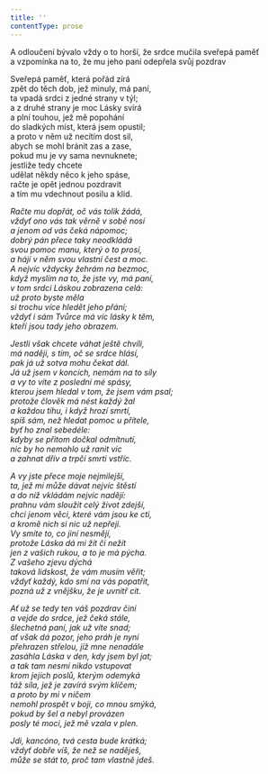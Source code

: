 ```yaml
---
title: ''
contentType: prose
---
```


A odloučení bývalo vždy o to horší, že srdce mučila sveřepá paměť a vzpomínka na to, že mu jeho paní odepřela svůj pozdrav

  

Sveřepá paměť, která pořád zírá  
zpět do těch dob, jež minuly, má paní,  
ta vpadá srdci z jedné strany v týl;  
a z druhé strany je moc Lásky svírá  
a plní touhou, jež mě popohání  
do sladkých míst, která jsem opustil;  
a proto v něm už necítím dost sil,  
abych se mohl bránit zas a zase,  
pokud mu je vy sama nevnuknete;  
jestliže tedy chcete  
udělat někdy něco k jeho spáse,  
račte je opět jednou pozdravit  
a tím mu vdechnout posilu a klid.

_Račte mu dopřát, oč vás tolik žádá,  
vždyť ono vás tak věrně v sobě nosí  
a jenom od vás čeká nápomoc;  
dobrý pán přece taky neodkládá  
svou pomoc manu, který o to prosí,  
a hájí v něm svou vlastní čest a moc.  
A nejvíc vždycky žehrám na bezmoc,  
když myslím na to, že jste vy, má paní,  
v tom srdci Láskou zobrazena celá:  
už proto byste měla  
si trochu více hledět jeho přání;  
vždyť i sám Tvůrce má víc lásky k těm,  
kteří jsou tady jeho obrazem._

_Jestli však chcete váhat ještě chvíli,  
má naději, s tím, oč se srdce hlásí,  
pak já už sotva mohu čekat dál.  
Já už jsem v koncích, nemám na to síly  
a vy to víte z poslední mé spásy,  
kterou jsem hledal v tom, že jsem vám psal;  
protože člověk má nést každý žal  
a každou tíhu, i když hrozí smrtí,  
spíš sám, než hledat pomoc u přítele,  
byť ho znal sebedéle:  
kdyby se přitom dočkal odmítnutí,  
nic by ho nemohlo už ranit víc  
a zahnat dřív a trpčí smrti vstříc._

_A vy jste přece moje nejmilejší,  
ta, jež mi může dávat nejvíc štěstí  
a do níž vkládám nejvíc nadějí:  
prahnu vám sloužit celý život zdejší,  
chci jenom věci, které vám jsou ke cti,  
a kromě nich si nic už nepřeji.  
Vy smíte to, co jiní nesmějí,  
protože Láska dá mi žít či nežít  
jen z vašich rukou, a to je má pýcha.  
Z vašeho zjevu dýchá  
taková lidskost, že vám musím věřit;  
vždyť každý, kdo smí na vás popatřit,  
pozná už z vnějšku, že je uvnitř cit._

_Ať už se tedy ten váš pozdrav činí  
a vejde do srdce, jež čeká stále,  
šlechetná paní, jak už víte snad;  
ať však dá pozor, jeho práh je nyní  
přehrazen střelou, jíž mne nenadále  
zasáhla Láska v den, kdy jsem byl jat;  
a tak tam nesmí nikdo vstupovat  
krom jejích poslů, kterým odemyká  
táž síla, jež je zavírá svým klíčem;  
a proto by mi v ničem  
nemohl prospět v boji, co mnou smýká,  
pokud by šel a nebyl provázen  
posly té moci, jež mě vzala v plen._

_Jdi, kancóno, tvá cesta bude krátká;  
vždyť dobře víš, že než se naděješ,  
může se stát to, proč tam vlastně jdeš._
